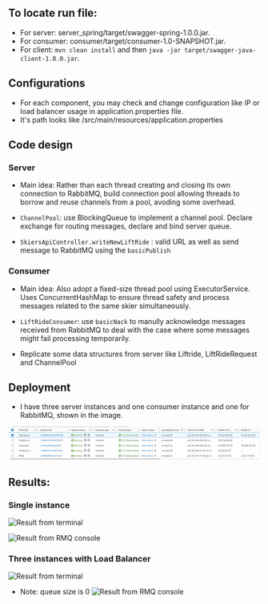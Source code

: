 ## To locate run file:

- For server: server_spring/target/swagger-spring-1.0.0.jar.
- For consumer: consumer/target/consumer-1.0-SNAPSHOT.jar.
- For client: `mvn clean install` and then `java -jar target/swagger-java-client-1.0.0.jar`.

## Configurations

- For each component, you may check and change configuration like IP or load balancer usage in application.properties file.
- It's path looks like /src/main/resources/application.properties

## Code design

### Server

- Main idea: Rather than each thread creating and closing its own connection to RabbitMQ, build connection pool allowing threads to borrow and reuse channels from a pool, avoding some overhead.

- `ChannelPool`: use BlockingQueue to implement a channel pool. Declare exchange for routing messages, declare and bind server queue.

- `SkiersApiController.writeNewLiftRide` : valid URL as well as send message to RabbitMQ using the `basicPublish`

### Consumer

- Main idea: Also adopt a fixed-size thread pool using ExecutorService. Uses ConcurrentHashMap to ensure thread safety and process messages related to the same skier simultaneously.

- `LiftRideConsumer`: use `basicNack` to manully acknowledge messages received from RabbitMQ to deal with the case where some messages might fail processing temporarily.

- Replicate some data structures from server like Liftride, LiftRideRequest and ChannelPool

###

## Deployment

- I have three server instances and one consumer instance and one for RabbitMQ, shown in the image.

![EC2_instances Image](./ec2_instances.png)

## Results:

### Single instance

![Result from terminal](https:github.com/takkujunjieli/DistributedSystem/tree/main/assignment2/single.png)

![Result from RMQ console](https:github.com/takkujunjieli/DistributedSystem/tree/main/assignment2/rmq_single.png)

### Three instances with Load Balancer

![Result from terminal](https:github.com/takkujunjieli/DistributedSystem/tree/main/assignment2/three.png)

- Note: queue size is 0
  ![Result from RMQ console](https:github.com/takkujunjieli/DistributedSystem/tree/main/assignment2/rmq_three.png)

